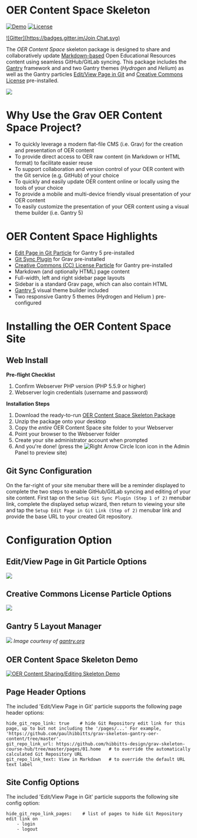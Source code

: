 # OER Content Space Skeleton

[![Demo](https://img.shields.io/badge/Demo-OERContentSpace-blue.svg?style=flat-square)](http://demo.hibbittsdesign.org/grav-oer-content-space/)
[![License](https://img.shields.io/badge/License-MIT-blue.svg?style=flat-square)](https://github.com/hibbitts-design/grav-skeleton-gantry-oer-content/blob/master/LICENSE)

[![Gitter](https://badges.gitter.im/Join Chat.svg)](https://gitter.im/hibbitts-design/grav-open-edu)

The *OER Content Space* skeleton package is designed to share and collaboratively update [Markdown-based](http://commonmark.org/help/) Open Educational Resources content using seamless GitHub/GitLab syncing. This package includes the [Gantry](http://gantry.org/) framework and and two Gantry themes (*Hydrogen* and *Helium*) as well as the Gantry particles [Edit/View Page in Git](https://github.com/hibbitts-design/grav-gantry5-particle-edit-view-page-in-git) and [Creative Commons License](https://github.com/hibbitts-design/grav-gantry5-particle-cc-license) pre-installed.

![](screenshot.jpg)

# Why Use the Grav OER Content Space Project?
* To quickly leverage a modern flat-file CMS (i.e. Grav) for the creation and presentation of OER content
* To provide direct access to OER raw content (in Markdown or HTML format) to facilitate easier reuse
* To support collaboration and version control of your OER content with the Git service (e.g. GitHub) of your choice
* To quickly and easily update OER content online or locally using the tools of your choice
* To provide a mobile and multi-device friendly visual presentation of your OER content
* To easily customize the presentation of your OER content using a visual theme builder (i.e. Gantry 5)

# OER Content Space Highlights
* [Edit Page in Git Particle](https://github.com/hibbitts-design/grav-gantry5-particle-edit-view-page-in-git) for Gantry 5 pre-installed
* [Git Sync Plugin](https://github.com/trilbymedia/grav-plugin-git-sync) for Grav pre-installed
* [Creative Commons (CC) License Particle](https://github.com/hibbitts-design/grav-gantry5-particle-cc-license) for Gantry pre-installed
* Markdown (and optionally HTML) page content
* Full-width, left and right sidebar page layouts
* Sidebar is a standard Grav page, which can also contain HTML
* [Gantry 5](http://gantry.org/) visual theme builder included
* Two responsive Gantry 5 themes (Hydrogen and Helium ) pre-configured

# Installing the OER Content Space Site
## Web Install
**Pre-flight Checklist**  
1. Confirm Webserver PHP version (PHP 5.5.9 or higher)  
2. Webserver login credentials (username and password)  

**Installation Steps**  
1. Download the ready-to-run [OER Content Space Skeleton Package](http://hibbittsdesign.org/blog/downloads/grav-skeleton-oer-content-space-site.zip)  
2. Unzip the package onto your desktop  
3. Copy the _entire_ OER Content Space site folder to your Webserver  
4. Point your browser to the Webserver folder  
5. Create your site administrator account when prompted  
6. And you're done! (press the ![Right Arrow Circle Icon](/assets/fa-arrow-circle-right.png) icon in the Admin Panel to preview site)  

## Git Sync Configuration
On the far-right of your site menubar there will be a reminder displayed to complete the two steps to enable GitHub/GitLab syncing and editing of your site content. First tap on the ```Setup Git Sync Plugin (Step 1 of 2)``` menubar link, complete the displayed setup wizard, then return to viewing your site and tap the ```Setup Edit Page in Git Link (Step of 2)``` menubar link and provide the base URL to your created Git repository.

# Configuration Option

## Edit/View Page in Git Particle Options
![](/assets/edit-view-this-page-options.png)

## Creative Commons License Particle Options
![](/assets/cc-license-options.png)

## Gantry 5 Layout Manager
![](/assets/layout-manager.png)
_Image courtesy of [gantry.org](http://gantry.org/)_

## OER Content Space Skeleton Demo
[![OER Content Sharing/Editing Skeleton Demo ](/assets/video.png)](http://www.youtube.com/watch?v=Tt9KvCLqp84 "Grav CMS Gantry 5 OER Content Skeleton Sharing/Editing Demo ")  

## Page Header Options
The included 'Edit/View Page in Git' particle supports the following page header options:
```
hide_git_repo_link: true    # hide Git Repository edit link for this page, up to but not including the '/pages/...' For example, 'https://github.com/paulhibbitts/grav-skeleton-gantry-oer-content/tree/master'.  
git_repo_link_url: https://github.com/hibbitts-design/grav-skeleton-course-hub/tree/master/pages/01.home   # to override the automatically calculated Git Repository URL
git_repo_link_text: View in Markdown   # to override the default URL text label
```

## Site Config Options
The included 'Edit/View Page in Git' particle supports the following site config option:

```
hide_git_repo_link_pages:    # list of pages to hide Git Repository edit link on
    - login
    - logout                        
```
